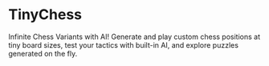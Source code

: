 # TinyChess
Infinite Chess Variants with AI! Generate and play custom chess positions at tiny board sizes, test your tactics with built-in AI, and explore puzzles generated on the fly.
